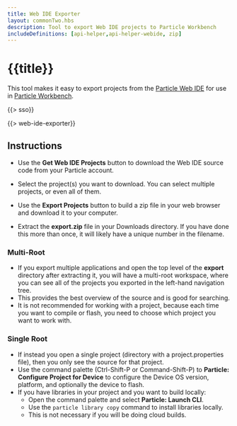```yaml
---
title: Web IDE Exporter
layout: commonTwo.hbs
description: Tool to export Web IDE projects to Particle Workbench
includeDefinitions: [api-helper,api-helper-webide, zip]
---
```


# {{title}}

This tool makes it easy to export projects from the [Particle Web IDE](https://build.particle.io) for use in 
[Particle Workbench](/tutorials/developer-tools/workbench/).

{{> sso}}

{{> web-ide-exporter}}

## Instructions

- Use the **Get Web IDE Projects** button to download the Web IDE source code from your Particle account.

- Select the project(s) you want to download. You can select multiple projects, or even all of them.

- Use the **Export Projects** button to build a zip file in your web browser and download it to your computer.

- Extract the **export.zip** file in your Downloads directory. If you have done this more than once, it will likely have a unique number in the filename.

### Multi-Root

- If you export multiple applications and open the top level of the **export** directory after extracting it, you will have a multi-root workspace, where you can see all of the projects you exported in the left-hand navigation tree.
- This provides the best overview of the source and is good for searching.
- It is not recommended for working with a project, because each time you want to compile or flash, you need to choose which project you want to work with.

### Single Root

- If instead you open a single project (directory with a project.properties file), then you only see the source for that project.
- Use the command palette (Ctrl-Shift-P or Command-Shift-P) to **Particle: Configure Project for Device** to configure the Device OS version, platform, and optionally the device to flash.
- If you have libraries in your project and you want to build locally:
  - Open the command palette and select **Particle: Launch CLI**.
  - Use the `particle library copy` command to install libraries locally.
  - This is not necessary if you will be doing cloud builds.
